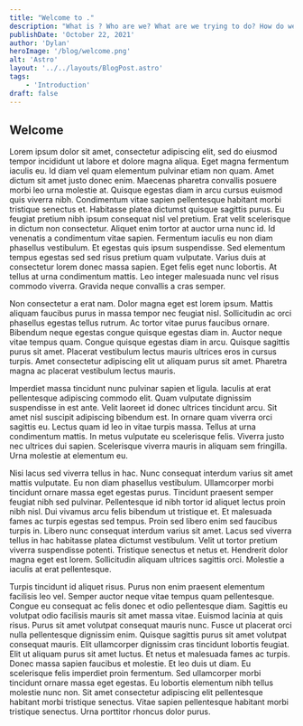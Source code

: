 ```yaml
---
title: "Welcome to ."
description: "What is ? Who are we? What are we trying to do? How do we do it?"
publishDate: 'October 22, 2021'
author: 'Dylan'
heroImage: '/blog/welcome.png'
alt: 'Astro'
layout: '../../layouts/BlogPost.astro'
tags:
    - 'Introduction'
draft: false
---
```


## Welcome

Lorem ipsum dolor sit amet, consectetur adipiscing elit, sed do eiusmod tempor incididunt ut labore et dolore magna aliqua. Eget magna fermentum iaculis eu. Id diam vel quam elementum pulvinar etiam non quam. Amet dictum sit amet justo donec enim. Maecenas pharetra convallis posuere morbi leo urna molestie at. Quisque egestas diam in arcu cursus euismod quis viverra nibh. Condimentum vitae sapien pellentesque habitant morbi tristique senectus et. Habitasse platea dictumst quisque sagittis purus. Eu feugiat pretium nibh ipsum consequat nisl vel pretium. Erat velit scelerisque in dictum non consectetur. Aliquet enim tortor at auctor urna nunc id. Id venenatis a condimentum vitae sapien. Fermentum iaculis eu non diam phasellus vestibulum. Et egestas quis ipsum suspendisse. Sed elementum tempus egestas sed sed risus pretium quam vulputate. Varius duis at consectetur lorem donec massa sapien. Eget felis eget nunc lobortis. At tellus at urna condimentum mattis. Leo integer malesuada nunc vel risus commodo viverra. Gravida neque convallis a cras semper.

Non consectetur a erat nam. Dolor magna eget est lorem ipsum. Mattis aliquam faucibus purus in massa tempor nec feugiat nisl. Sollicitudin ac orci phasellus egestas tellus rutrum. Ac tortor vitae purus faucibus ornare. Bibendum neque egestas congue quisque egestas diam in. Auctor neque vitae tempus quam. Congue quisque egestas diam in arcu. Quisque sagittis purus sit amet. Placerat vestibulum lectus mauris ultrices eros in cursus turpis. Amet consectetur adipiscing elit ut aliquam purus sit amet. Pharetra magna ac placerat vestibulum lectus mauris.

Imperdiet massa tincidunt nunc pulvinar sapien et ligula. Iaculis at erat pellentesque adipiscing commodo elit. Quam vulputate dignissim suspendisse in est ante. Velit laoreet id donec ultrices tincidunt arcu. Sit amet nisl suscipit adipiscing bibendum est. In ornare quam viverra orci sagittis eu. Lectus quam id leo in vitae turpis massa. Tellus at urna condimentum mattis. In metus vulputate eu scelerisque felis. Viverra justo nec ultrices dui sapien. Scelerisque viverra mauris in aliquam sem fringilla. Urna molestie at elementum eu.

Nisi lacus sed viverra tellus in hac. Nunc consequat interdum varius sit amet mattis vulputate. Eu non diam phasellus vestibulum. Ullamcorper morbi tincidunt ornare massa eget egestas purus. Tincidunt praesent semper feugiat nibh sed pulvinar. Pellentesque id nibh tortor id aliquet lectus proin nibh nisl. Dui vivamus arcu felis bibendum ut tristique et. Et malesuada fames ac turpis egestas sed tempus. Proin sed libero enim sed faucibus turpis in. Libero nunc consequat interdum varius sit amet. Lacus sed viverra tellus in hac habitasse platea dictumst vestibulum. Velit ut tortor pretium viverra suspendisse potenti. Tristique senectus et netus et. Hendrerit dolor magna eget est lorem. Sollicitudin aliquam ultrices sagittis orci. Molestie a iaculis at erat pellentesque.

Turpis tincidunt id aliquet risus. Purus non enim praesent elementum facilisis leo vel. Semper auctor neque vitae tempus quam pellentesque. Congue eu consequat ac felis donec et odio pellentesque diam. Sagittis eu volutpat odio facilisis mauris sit amet massa vitae. Euismod lacinia at quis risus. Purus sit amet volutpat consequat mauris nunc. Fusce ut placerat orci nulla pellentesque dignissim enim. Quisque sagittis purus sit amet volutpat consequat mauris. Elit ullamcorper dignissim cras tincidunt lobortis feugiat. Elit ut aliquam purus sit amet luctus. Et netus et malesuada fames ac turpis. Donec massa sapien faucibus et molestie. Et leo duis ut diam. Eu scelerisque felis imperdiet proin fermentum. Sed ullamcorper morbi tincidunt ornare massa eget egestas. Eu lobortis elementum nibh tellus molestie nunc non. Sit amet consectetur adipiscing elit pellentesque habitant morbi tristique senectus. Vitae sapien pellentesque habitant morbi tristique senectus. Urna porttitor rhoncus dolor purus.